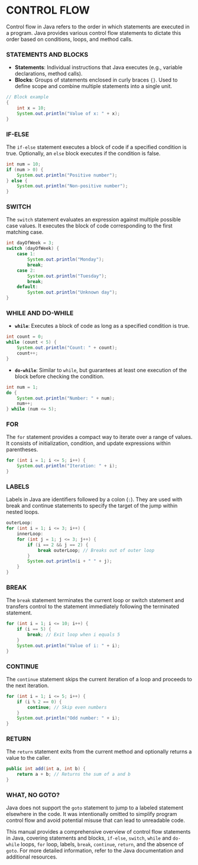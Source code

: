 # CONTROL FLOW

Control flow in Java refers to the order in which statements are executed in a program. Java provides various control flow statements to dictate this order based on conditions, loops, and method calls.

### STATEMENTS AND BLOCKS

- **Statements**: Individual instructions that Java executes (e.g., variable declarations, method calls).
- **Blocks**: Groups of statements enclosed in curly braces `{}`. Used to define scope and combine multiple statements into a single unit.

```java
// Block example
{
    int x = 10;
    System.out.println("Value of x: " + x);
}
```

### IF-ELSE

The `if-else` statement executes a block of code if a specified condition is true. Optionally, an `else` block executes if the condition is false.

```java
int num = 10;
if (num > 0) {
    System.out.println("Positive number");
} else {
    System.out.println("Non-positive number");
}
```

### SWITCH

The `switch` statement evaluates an expression against multiple possible case values. It executes the block of code corresponding to the first matching case.

```java
int dayOfWeek = 3;
switch (dayOfWeek) {
    case 1:
        System.out.println("Monday");
        break;
    case 2:
        System.out.println("Tuesday");
        break;
    default:
        System.out.println("Unknown day");
}
```

### WHILE AND DO-WHILE

- **`while`**: Executes a block of code as long as a specified condition is true.

```java
int count = 0;
while (count < 5) {
    System.out.println("Count: " + count);
    count++;
}
```

- **`do-while`**: Similar to `while`, but guarantees at least one execution of the block before checking the condition.

```java
int num = 1;
do {
    System.out.println("Number: " + num);
    num++;
} while (num <= 5);
```

### FOR

The `for` statement provides a compact way to iterate over a range of values. It consists of initialization, condition, and update expressions within parentheses.

```java
for (int i = 1; i <= 5; i++) {
    System.out.println("Iteration: " + i);
}
```

### LABELS

Labels in Java are identifiers followed by a colon (`:`). They are used with break and continue statements to specify the target of the jump within nested loops.

```java
outerLoop:
for (int i = 1; i <= 3; i++) {
    innerLoop:
    for (int j = 1; j <= 3; j++) {
        if (i == 2 && j == 2) {
            break outerLoop; // Breaks out of outer loop
        }
        System.out.println(i + " " + j);
    }
}
```

### BREAK

The `break` statement terminates the current loop or switch statement and transfers control to the statement immediately following the terminated statement.

```java
for (int i = 1; i <= 10; i++) {
    if (i == 5) {
        break; // Exit loop when i equals 5
    }
    System.out.println("Value of i: " + i);
}
```

### CONTINUE

The `continue` statement skips the current iteration of a loop and proceeds to the next iteration.

```java
for (int i = 1; i <= 5; i++) {
    if (i % 2 == 0) {
        continue; // Skip even numbers
    }
    System.out.println("Odd number: " + i);
}
```

### RETURN

The `return` statement exits from the current method and optionally returns a value to the caller.

```java
public int add(int a, int b) {
    return a + b; // Returns the sum of a and b
}
```

### WHAT, NO GOTO?

Java does not support the `goto` statement to jump to a labeled statement elsewhere in the code. It was intentionally omitted to simplify program control flow and avoid potential misuse that can lead to unreadable code.

This manual provides a comprehensive overview of control flow statements in Java, covering statements and blocks, `if-else`, `switch`, `while` and `do-while` loops, `for` loop, labels, `break`, `continue`, `return`, and the absence of `goto`. For more detailed information, refer to the Java documentation and additional resources.
